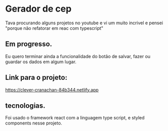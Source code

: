 # Gerador de cep
Tava procurando alguns projetos no youtube e vi um muito incrivel e pensei "porque não refatorar em reac com typescript"

## Em progresso.
Eu quero terminar ainda a funcionalidade do botão de salvar, fazer ou guardar os dados em algum lugar.

## Link para o projeto:
https://clever-cranachan-84b344.netlify.app

## tecnologias.
Foi usado o framework react com a linguagem type script, e styled components nesse projeto.
